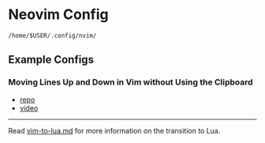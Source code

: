 # Neovim Config 
`/home/$USER/.config/nvim/`

## Example Configs
### Moving Lines Up and Down in Vim without Using the Clipboard
- [repo](https://github.com/nickjj/dotfiles/blob/769402bc839e11f7b0a8a37664391a899b03021b/.vimrc#L328-L332)
- [video](https://www.youtube.com/watch?v=gNyNm5DsQ88)

---

Read [vim-to-lua.md](vim-to-lua.md) for more information on the transition to Lua.


